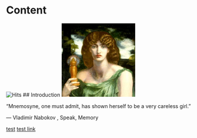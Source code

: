 # Content           
<img src="https://hitcounter.pythonanywhere.com/count/tag.svg?url=https%3A%2F%2Fmotherofmuses.github.io%2F" alt="Hits">
## Introduction

<img src="81098138[1].jpg" width="200">

“Mnemosyne, one must admit, has shown herself to be a very careless girl.”

― Vladimir Nabokov , Speak, Memory 


<a href="test.md">test</a>
[test link](test.md)
